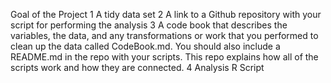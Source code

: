 Goal of the Project
1 A tidy data set
2 A link to a Github repository with your script for performing the analysis
3 A code book that describes the variables, the data, and any transformations or work that you performed to clean up the data called CodeBook.md. You should also include a README.md in the repo with your scripts. This repo explains how all of the scripts work and how they are connected.
4 Analysis R Script
